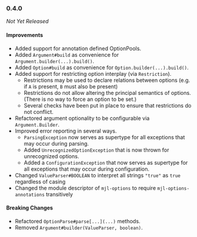 ### 0.4.0

_Not Yet Released_

#### Improvements

- Added support for annotation defined OptionPools.
- Added `Argument#build` as convenience for `Argument.builder(...).build()`.
- Added `Option#build` as convenience for `Option.builder(...).build()`.
- Added support for restricting option interplay (via `Restriction`).
    - Restrictions may be used to declare relations between options (e.g. if `A` is present, `B` must also be present)
    - Restrictions do not allow altering the principal semantics of options. (There is no way to force an option to be
      set.)
    - Several checks have been put in place to ensure that restrictions do not conflict.
- Refactored argument optionality to be configurable via `Argument.Builder`.
- Improved error reporting in several ways.
    - `ParsingException` now serves as supertype for all exceptions that may occur during parsing.
    - Added `UnrecognizedOptionException` that is now thrown for unrecognized options.
    - Added a `ConfigurationException` that now serves as supertype for all exceptions that may occur during
      configuration.
- Changed `ValueParser#BOOLEAN` to interpret all strings `"true"` as `true` regardless of casing
- Changed the module descriptor of `mjl-options` to require `mjl-options-annotations` transitively

#### Breaking Changes

- Refactored `OptionParse#parse[...](...)` methods.
- Removed `Argument#builder(ValueParser, boolean)`.